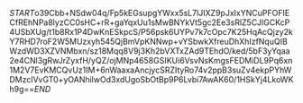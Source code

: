 $START$o39Cbb+NSdw04q/Fp5kEGsupgYWxx5sL7lJIXZ9pJxIxYNCuPFOFIECfREhNPa8lyzCC0sHC+rR+gaYqxUu1sMwBNYkVt5gc2Ee3sRlZ5CJlGCKcP4USbXUg/t1b8Rx1P4DwKnESkpcS/P56psk6UYPv7k7cOpc7K25HqAcQjzy2kY7RHD7roF2W5MUzxyh545QjBmVpKNNwp+vYSbwkXfreuDhXhIzfNquQIBWzdWD3XZVNMbxn/sz18Mqq8V9j3Kh2bVXTxZAd9TEhdO/ked/5bF3yYqaa2e4CNl3gRwJrZyxfH/yQZ/ojMNp4658GSIKUi6VsvNsKmgsFEDMiDL9Pq6xn1M2V7EvKMCQvUz1IM+6nWaaxaAncjycSRZItyRo74v2ppB3suZv4ekpPYhWDMzclVvGT0+yOANhilwOd3xdUgoSbOtBp9P6Lvbi7AwAK60/1HSkYj4LkoWKh9g==$END$